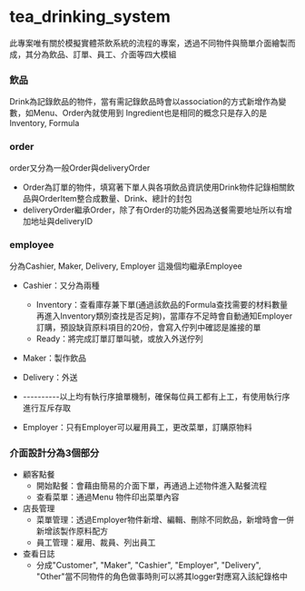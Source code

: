 # tea_drinking_system
此專案唯有關於模擬實體茶飲系統的流程的專案，透過不同物件與簡單介面繪製而成，其分為飲品、訂單、員工、介面等四大模組

### 飲品
Drink為記錄飲品的物件，當有需記錄飲品時會以association的方式新增作為變數，如Menu、Order內就使用到
Ingredient也是相同的概念只是存入的是Inventory, Formula

### order
order又分為一般Order與deliveryOrder
- Order為訂單的物件，填寫著下單人與各項飲品資訊使用Drink物件記錄相關飲品與OrderItem整合成數量、Drink、總計的封包
- deliveryOrder繼承Order，除了有Order的功能外因為送餐需要地址所以有增加地址與deliveryID

### employee
分為Cashier, Maker, Delivery, Employer 這幾個均繼承Employee
- Cashier：又分為兩種
  - Inventory：查看庫存兼下單(通過該飲品的Formula查找需要的材料數量再進入Inventory類別查找是否足夠)，當庫存不足時會自動通知Employer訂購，預設缺貨原料項目的20份，會寫入佇列中確認是誰接的單
  - Ready：將完成訂單訂單叫號，或放入外送佇列
- Maker：製作飲品
- Delivery：外送
- ----------以上均有執行序搶單機制，確保每位員工都有上工，有使用執行序進行互斥存取
  
- Employer：只有Employer可以雇用員工，更改菜單，訂購原物料

### 介面設計分為3個部分
- 顧客點餐
  - 開始點餐：會藉由簡易的介面下單，再通過上述物件進入點餐流程
  - 查看菜單：通過Menu 物件印出菜單內容
- 店長管理
  - 菜單管理：透過Employer物件新增、編輯、刪除不同飲品，新增時會一併新增該製作原料配方
  - 員工管理：雇用、裁員、列出員工
- 查看日誌
  - 分成"Customer", "Maker", "Cashier", "Employer", "Delivery", "Other"當不同物件的角色做事時則可以將其logger對應寫入該紀錄格中
